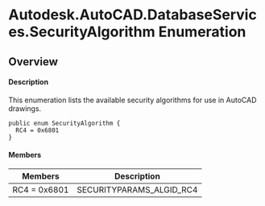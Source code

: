 # Autodesk.AutoCAD.DatabaseServices.SecurityAlgorithm Enumeration

## Overview

#### Description
This enumeration lists the available security algorithms for use in AutoCAD drawings.
```text
public enum SecurityAlgorithm {
  RC4 = 0x6801
}
```

#### Members
| Members | Description |
| --- | --- |
| RC4 = 0x6801 | SECURITYPARAMS_ALGID_RC4 |